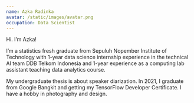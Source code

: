 ```yaml
---
name: Azka Radinka
avatar: /static/images/avatar.png
occupation: Data Scientist
---
```


Hi. I’m Azka!

I’m a statistics fresh graduate from Sepuluh Nopember Institute of Technology with 1-year data science internship experience in the technical AI team DDB Telkom Indonesia and 1-year experience as a computing lab assistant teaching data analytics course. 

My undergraduate thesis is about speaker diarization. In 2021, I graduate from Google Bangkit and getting my TensorFlow Developer Certificate. I have a hobby in photography and design.

